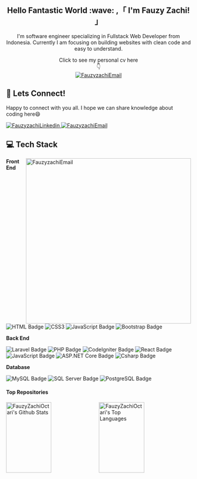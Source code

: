 
<!--- 👋 Hi, I’m @FauzyZachiOctari
- 👀 I’m interested in ...
- 🌱 I’m currently learning ...
- 💞️ I’m looking to collaborate on ...
- 📫 How to reach me ...
- 😄 Pronouns: ...
- ⚡ Fun fact: ...
--->

<!---
FauzyZachiOctari/FauzyZachiOctari is a ✨ special ✨ repository because its `README.md` (this file) appears on your GitHub profile.
You can click the Preview link to take a look at your changes.
--->
<h2 align="center"><strong>Hello Fantastic World :wave: ,「 I'm Fauzy Zachi! 」</strong></h2>
<p align="center">I'm software engineer specializing in Fullstack Web Developer from Indonesia. Currently I am focusing on building websites with clean code and easy to understand.
</p>
<p align="center">Click to see my personal cv here
  <br>
  👇
  <br>
  <a href="[https://alsiam.com](https://fauzyzachioctari.github.io/Fauzyzachi.github.io/index.html)" target="blank">
    <img src="https://img.shields.io/badge/Personal Website-DC143C?style=for-the-badge&logo=medium&logoColor=white" alt="FauzyzachiEmail" />
   </a>
</p>

<!--- INI UNTUK KONEKSI --->
<h2><strong>📱 Lets Connect!</strong></h2>
<p>Happy to connect with you all. I hope we can share knowledge about coding here😄</p>
<a href="https://linkedin.com/in/fauzyzachi" target="_blank">
  <img src="https://img.shields.io/badge/LinkedIn-0077B5?style=for-the-badge&logo=linkedin&logoColor=white" alt="FauzyzachiLinkedin"/>
 </a>
 
 <a href="mailto:fauzizakioktari12@gmail.com">
  <img src="https://img.shields.io/badge/Email-FF2D20?style=for-the-badge&logo=gmail&logoColor=white" alt="FauzyzachiEmail"/>
</a>

<!--- INI UNTUK FRONTEND --->
<h2><strong>💻 Tech Stack</strong></h2>

<!--- INI UNTUK GAMBAR --->

<a href="https://fauzyzachioctari.github.io/Fauzyzachi.github.io/index.html">
  <img src="https://github.com/FauzyZachiOctari/FauzyZachiOctari/assets/141359625/5490ac45-9a45-48d6-99bf-669d7bd8bc21" alt="FauzyzachiEmail" width="450px" align="right"/>
</a>

<p><strong>Front End</strong></p>

![HTML Badge](https://img.shields.io/badge/HTML5-E34F26?style=for-the-badge&logo=html5&logoColor=E34F26&labelColor=F0F0F0&color=E34F26)
![CSS3](https://img.shields.io/badge/CSS3-1572B6?style=for-the-badge&logo=css3&logoColor=1572B6&labelColor=F0F0F0&color=1572B6)
![JavaScript Badge](https://img.shields.io/badge/JavaScript-DAA520?style=for-the-badge&logo=javascript&logoColor=DAA520&labelColor=F0F0F0&color=DAA520)
![Bootstrap Badge](https://img.shields.io/badge/Bootstrap-563D7C?style=for-the-badge&logo=bootstrap&logoColor=563D7C&labelColor=F0F0F0&color=563D7C)


<!--- INI UNTUK BackEnd --->
<p><strong>Back End</strong></p>

![Laravel Badge](https://img.shields.io/badge/Laravel-FF2D20?style=for-the-badge&logo=laravel&logoColor=FF2D20&labelColor=F0F0F0&color=FF2D20)
![PHP Badge](https://img.shields.io/badge/PHP-777BB4?style=for-the-badge&logo=php&logoColor=777BB4&labelColor=F0F0F0&color=777BB4)
![CodeIgniter Badge](https://img.shields.io/badge/CodeIgniter-EF4223?style=for-the-badge&logo=codeigniter&logoColor=EF4223&labelColor=F0F0F0&color=EF4223)
![React Badge](https://img.shields.io/badge/React_JS-1E90FF?style=for-the-badge&logo=react&logoColor=1E90FF&labelColor=F0F0F0&color=1E90FF)
![JavaScript Badge](https://img.shields.io/badge/JavaScript-DAA520?style=for-the-badge&logo=javascript&logoColor=DAA520&labelColor=F0F0F0&color=DAA520)
![ASP.NET Core Badge](https://img.shields.io/badge/ASP.NET_Core-512BD4?style=for-the-badge&logo=.net&logoColor=512BD4&labelColor=F0F0F0&color=512BD4)
![Csharp Badge](https://img.shields.io/badge/C_Sharp-239120?style=for-the-badge&logo=C%20Sharp&logoColor=239120&labelColor=F0F0F0&color=239120&label=C%23)

<!--- INI UNTUK Database --->
<p><strong>Database</strong></p>

![MySQL Badge](https://img.shields.io/badge/MySQL-4479A1?style=for-the-badge&logo=mysql&logoColor=4479A1&labelColor=F0F0F0&color=4479A1)
![SQL Server Badge](https://img.shields.io/badge/SQL_Server-CC2927?style=for-the-badge&logo=microsoft-sql-server&logoColor=CC2927&labelColor=F0F0F0&color=CC2927)
![PostgreSQL Badge](https://img.shields.io/badge/PostgreSQL-336791?style=for-the-badge&logo=postgresql&logoColor=336791&labelColor=F0F0F0&color=336791)

#### Top Repositories

<a> 
    <a href="https://github.com/FauzyZachiOctari"><img alt="FauzyZachiOctari's Github Stats" src="https://denvercoder1-github-readme-stats.vercel.app/api?username=FauzyZachiOctari&show_icons=true&count_private=true&theme=react&border_color=7F3FBF&bg_color=0D1117&title_color=F85D7F&icon_color=F8D866" height="192px" width="49.5%"/></a>
  <a href="https://github.com/FauzyZachiOctari"><img alt="FauzyZachiOctari's Top Languages" src="https://denvercoder1-github-readme-stats.vercel.app/api/top-langs/?username=FauzyZachiOctari&langs_count=8&layout=compact&theme=react&border_color=7F3FBF&bg_color=0D1117&title_color=F85D7F&icon_color=F8D866" height="192px" width="49.5%"/></a>
  <br/>
</a>

<!-- <p align="left">
    <a href="#">
        <img src="img/icons8-instagram.svg" alt="instagram" style="vertical-align:top; margin:100px 4px;">
    </a>  
</p> -->

<!---

<p align="left"> <img src="https://komarev.com/ghpvc/?username=goonesmile&label=Profile%20views&color=fffff&style=flat" alt="isrealodejobi" />
</p>

### <summary><strong>Tools:</strong></summary>
<p>
    <img src="https://img.shields.io/badge/Text%20Editor-Visual%20Studio%20Code-blue?&logo=visual%20studio%20code&logoColor=blue" />
</p>

### <summary><strong>Yosh!</strong></summary>
<p>
    - :keyboard: I’m currently learning Data Analytics. </br>
    - :speech_balloon: Ask me about anything.</br>
    - :mailbox: How to reach me: <a href="mailto:youremail@gmail.com">Email me!</a>  </br>
    - :cloud: Pronouns: She/Her. </br>
    - :game_die: Drawing and writing are part of me. </br>
<p>
 
### <summary><strong>Let's connect!</strong></summary>
<a href="https://twitter.com/yours">
  <img align="left" alt="Goo's Twitter" width="20px" src="https://simpleicons.now.sh/twitter/495f7e" />
</a>
<a href="https://www.instagram.com/yours/">
  <img align="left" alt="Goo's Instagram" width="20px" src="https://simpleicons.now.sh/instagram/495f7e" />
</a>
<a href="https://yours.com/">
  <img align="left" alt="Goo's Blog" width="20px" src="https://simpleicons.now.sh/blogger/495f7e" />
</a>
--->
